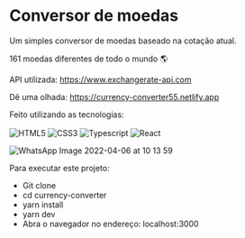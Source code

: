# Conversor de moedas

Um simples conversor de moedas baseado na cotação atual. 

161 moedas diferentes de todo o mundo 🌎

API utilizada: https://www.exchangerate-api.com

Dê uma olhada: https://currency-converter55.netlify.app

Feito utilizando as tecnologias:

<div style="display:inline_block">
  <img src="https://img.shields.io/badge/HTML5-E34F26?style=for-the-badge&logo=html5&logoColor=white" alt="HTML5" align="center">
  <img src="https://img.shields.io/badge/CSS3-1572B6?style=for-the-badge&logo=css3&logoColor=white" alt="CSS3" align="center">
  <img src="https://img.shields.io/badge/TypeScript-007ACC?style=for-the-badge&logo=typescript&logoColor=white" alt="Typescript" align="center">
  <img src="https://img.shields.io/badge/React-20232A?style=for-the-badge&logo=react&logoColor=61DAFB" alt="React" align="center"> 
</div>

  ![WhatsApp Image 2022-04-06 at 10 13 59](https://user-images.githubusercontent.com/28695864/161983870-efcd36b5-1f45-407a-b379-72a1d68db83b.jpeg)
  
  
  Para executar este projeto:
  
  - Git clone
  - cd currency-converter
  - yarn install
  - yarn dev
  - Abra o navegador no endereço: localhost:3000

